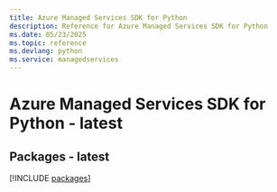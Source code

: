 ```yaml
---
title: Azure Managed Services SDK for Python
description: Reference for Azure Managed Services SDK for Python
ms.date: 05/23/2025
ms.topic: reference
ms.devlang: python
ms.service: managedservices
---
```

# Azure Managed Services SDK for Python - latest
## Packages - latest
[!INCLUDE [packages](managed-services-index.md)]